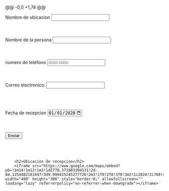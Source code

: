 @@ -0,0 +1,74 @@
<!DOCTYPE html>
<html lang="en">
<head>
    <meta charset="UTF-8">
    <meta http-equiv="X-UA-Compatible" content="IE=edge">
    <meta name="viewport" content="width=device-width, initial-scale=1.0">
    <title>Formulario</title>
</head>
<body>
    <form action="" method="POST" name="" id="">
        <label for="Nombre ubicacion">Nombre de ubicacion</label>
        <input type="text" name="nombre ubicacion"id="nombre ubicacion"
        placeholder="          "
        maxlength=""
        minlength=""
        pattern="[A-Za-z]{1-20}"
        required>
        <br>
        <br>
        <br>
        <br>
        <form action="" method="POST" name="" id="">
            <label for="Nombre">Nombre de la persona</label>
            <input type="text" name="nombre"id="nombre"
            placeholder="          "
            maxlength=""
            minlength=""
            pattern="[A-Za-z]{1-20}"
            required>
            <br>
            <br>
            <br>
            <br>
            <label for="telefono">numero de telefono</label>
                <input type="tel" name="telefono"id="telefono"
                placeholder="0000-0000"
                maxlength="9"
                minlength="9"
                pattern="[0-9]{4}-[0-9]{4}"
                required>
                <br>
                <br>
                <br>
                <br> 
                <label for="email">Correo electronico:<label>
                    <input type="email" name="email" id="email"
                    pattern="[a-z0-9._%+-]+@[a-z0-9.-]+\.[a-z]{2,4}$"
                required>
                <br>
                <br>
                <br>
                <br>
                <br>
                <label for="Fecha">Fecha de recepcion</label>
                <input type="date" name="Fecha"id="Fecha"
                 value="2020-01-01"
                 min="1970-01-01"
                max="2025-01-01"
                required>
                    <br>
                    <br>
                    <br>
                    <br>
    <input type="submit" value="Enviar">
<br>
<br>
<br>
<br>


        <h2>Ubicacion de recepcion</h2> 
        <iframe src="https://www.google.com/maps/embed?pb=!1m14!1m12!1m3!1d2778.371803394531!2d-84.1254482101497!3d9.999415245277726!2m3!1f0!2f0!3f0!3m2!1i1024!2i768!4f13.1!5e0!3m2!1ses!2scr!4v1665103019927!5m2!1ses!2scr" width="400" height="300" style="border:0;" allowfullscreen="" loading="lazy" referrerpolicy="no-referrer-when-downgrade"></iframe>       
</body>
</html>

